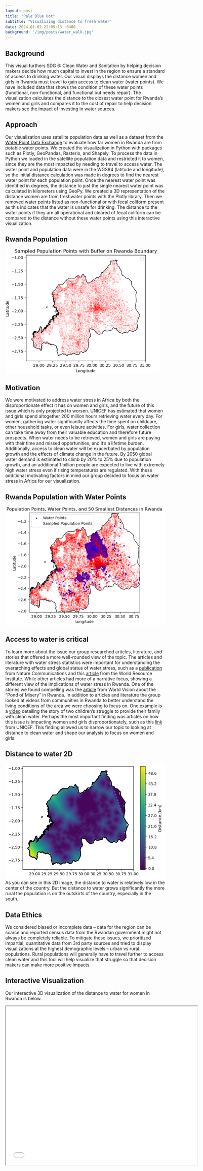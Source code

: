 ```yaml
---
layout: post
title: "Pale Blue Dot"
subtitle: "Visualizing distance to fresh water"
date: 2024-01-02 22:05:13 -0400
background: '/img/posts/water_walk.jpg'
---
```

## Background
This visual furthers SDG 6: Clean Water and Sanitation by helping decision makers decide how much capital to invest in the region to ensure a standard of access to drinking water. Our visual displays the distance women and girls in Rwanda must travel to gain access to clean water (water points). We have included data that shows the condition of these water points (functional, non-functional, and functional but needs repair). The visualization calculates the distance to the closest water point for Rwanda’s women and girls and compares it to the cost of repair to help decision makers see the impact of investing in water sources.

## Approach
Our visualization uses satellite population data as well as a dataset from the [Water Point Data Exchange](https://www.waterpointdata.org/) to evaluate how far women in Rwanda are from potable water points. We created the visualization in Python with packages such as Plotly, GeoPandas, Rasterio, and Shapely. To process the data in Python we loaded in the satellite population data and restricted it to women, since they are the most impacted by needing to travel to access water. The water point and population data were in the WGS84 (latitude and longitude), so the initial distance calculation was made in degrees to find the nearest water point for each population point. Once the nearest water point was identified in degrees, the distance to just the single nearest water point was calculated in kilometers using GeoPy. We created a 3D representation of the distance women are from freshwater points with the Plotly library. Then we removed water points listed as non-functional or with fecal coliform present as this indicates that the water is unsafe for drinking. The distance to the water points if they are all operational and cleared of fecal coliform can be compared to the distance without these water points using this interactive visualization.

## Rwanda Population
![Sample_pop](\img\sample_pop.png)


## Motivation
We were motivated to address water stress in Africa by both the disproportionate effect it has on women and girls, and the future of this issue which is only projected to worsen. UNICEF has estimated that women and girls spend altogether 200 million hours retrieving water every day. For women, gathering water significantly affects the time spent on childcare, other household tasks, or even leisure activities. For girls, water collection can take time away from their valuable education and therefore future prospects. When water needs to be retrieved, women and girls are paying with their time and missed opportunities, and it’s a lifetime burden. Additionally, access to clean water will be exacerbated by population growth and the effects of climate change in the future. By 2050 global water demand is estimated to climb by 20% to 25% due to population growth, and an additional 1 billion people are expected to live with extremely high water stress even if rising temperatures are regulated. With these additional motivating factors in mind our group decided to focus on water stress in Africa for our visualization.

## Rwanda Population with Water Points
![Sample_water](\img\sample_pop_water.png)

## Access to water is critical
To learn more about the issue our group researched articles, literature, and stories that offered a more well-rounded view of the topic. The articles and literature with water stress statistics were important for understanding the overarching effects and global status of water stress, such as a [publication](https://www.nature.com/articles/s41467-021-25026-3) from Nature Communications and this [article](https://www.wri.org/insights/highest-water-stressed-countries) from the World Resource Institute. While other articles had more of a narrative focus, showing a different view of the implications of water stress in Rwanda. One of the stories we found compelling was the [article](https://www.worldvision.org/clean-water-news-stories/esther-pond-misery-rwanda) from World Vision about the “Pond of Misery” in Rwanda. In addition to articles and literature the group looked at videos from communities in Rwanda to better understand the living conditions of the area we were choosing to focus on. One example is a [video](https://www.youtube.com/watch?v=isJNqosfX6w) detailing the story of two children’s struggle to provide their family with clean water. Perhaps the most important finding was articles on how this issue is impacting women and girls disproportionately, such as this [link](https://www.unicefusa.org/what-unicef-does/childrens-health/water-sanitation/safe-water-projects/girls-water-burden) from UNICEF. This finding allowed us to narrow our topic to looking at distance to clean water and shape our analysis to focus on women and girls.

## Distance to water 2D
![distance](\img\filtered_plot.png)
As you can see in this 2D image, the distance to water is relatively low in the center of the country. But the distance to water grows significantly the more rural the population is on the outskirts of the country, especially in the south.


## Data Ethics
We considered biased or incomplete data – data for the region can be scarce and reported census data from the Rwandan government might not always be completely reliable. To mitigate these issues, we prioritized impartial, quantitative data from 3rd party sources and tried to display visualizations at the highest demographic levels – urban vs rural populations. Rural populations will generally have to travel further to access clean water and this tool will help visualize that struggle so that decision makers can make more positive impacts.

## Interactive Visualization
Our interactive 3D visualization of the distance to water for women in Rwanda is below.

<iframe src="/img/output_plot.html" height="500px" width="120%"><iframe> 